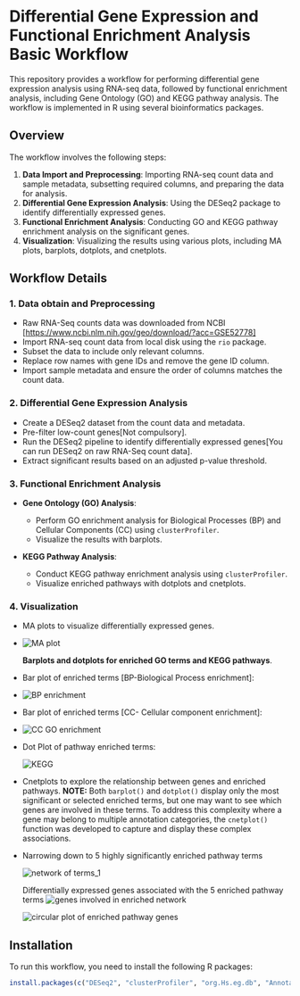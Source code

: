 # Differential Gene Expression and Functional Enrichment Analysis Basic Workflow

This repository provides a workflow for performing differential gene expression analysis using RNA-seq data, followed by functional enrichment analysis, including Gene Ontology (GO) and KEGG pathway analysis. The workflow is implemented in R using several bioinformatics packages.

## Overview

The workflow involves the following steps:
1. **Data Import and Preprocessing**: Importing RNA-seq count data and sample metadata, subsetting required columns, and preparing the data for analysis.
2. **Differential Gene Expression Analysis**: Using the DESeq2 package to identify differentially expressed genes.
3. **Functional Enrichment Analysis**: Conducting GO and KEGG pathway enrichment analysis on the significant genes.
4. **Visualization**: Visualizing the results using various plots, including MA plots, barplots, dotplots, and cnetplots.

## Workflow Details

### 1. Data obtain and Preprocessing

- Raw RNA-Seq counts data was downloaded from NCBI [https://www.ncbi.nlm.nih.gov/geo/download/?acc=GSE52778]
- Import RNA-seq count data from local disk using the `rio` package.
- Subset the data to include only relevant columns.
- Replace row names with gene IDs and remove the gene ID column.
- Import sample metadata and ensure the order of columns matches the count data.

### 2. Differential Gene Expression Analysis

- Create a DESeq2 dataset from the count data and metadata.
- Pre-filter low-count genes[Not compulsory].
- Run the DESeq2 pipeline to identify differentially expressed genes[You can run DESeq2 on raw RNA-Seq count data].
- Extract significant results based on an adjusted p-value threshold.

### 3. Functional Enrichment Analysis

- **Gene Ontology (GO) Analysis**:
  - Perform GO enrichment analysis for Biological Processes (BP) and Cellular Components (CC) using `clusterProfiler`.
  - Visualize the results with barplots.

- **KEGG Pathway Analysis**:
  - Conduct KEGG pathway enrichment analysis using `clusterProfiler`.
  - Visualize enriched pathways with dotplots and cnetplots.

### 4. Visualization

- MA plots to visualize differentially expressed genes.
- ![MA plot](https://github.com/user-attachments/assets/50f5ccb4-4534-49e4-a17b-79f20553e7c9)

  **Barplots and dotplots for enriched GO terms and KEGG pathways**.
  
- Bar plot of enriched terms [BP-Biological Process enrichment]:
- ![BP enrichment](https://github.com/user-attachments/assets/3a59946b-4860-46e5-a25f-1fc62e627ab1)
  
  
- Bar plot of enriched terms [CC- Cellular component enrichment]:
- ![CC GO enrichment](https://github.com/user-attachments/assets/8ced73ed-c55f-4a4c-ad3f-80f49aabfc0c)
  
  
- Dot Plot of pathway enriched terms:
  
  ![KEGG](https://github.com/user-attachments/assets/367a674e-cf73-4f34-9dd1-4518f340bcf9)
  


- Cnetplots to explore the relationship between genes and enriched pathways.
**NOTE:** Both `barplot()` and `dotplot()` display only the most significant or selected enriched terms, but one may want to see which genes are involved in these terms. To address this complexity where a gene may belong to multiple annotation categories, the `cnetplot()` function was developed to capture and display these complex associations. 

- Narrowing down to 5 highly significantly enriched pathway terms
  
  ![network of terms_1](https://github.com/user-attachments/assets/75a62258-1322-43ef-baeb-be47cf73ba50)

  Differentially expressed genes associated with the 5 enriched pathway terms
  ![genes involved in enriched network](https://github.com/user-attachments/assets/24f1b8ea-ad5d-4856-aaad-c77f636c4b2a)

  

  ![circular plot of enriched pathway genes](https://github.com/user-attachments/assets/74fa1ef0-4920-4bf8-b3b1-63615465066b)


## Installation

To run this workflow, you need to install the following R packages:

```r
install.packages(c("DESeq2", "clusterProfiler", "org.Hs.eg.db", "AnnotationDbi", "enrichplot", "DOSE", "rio"))
